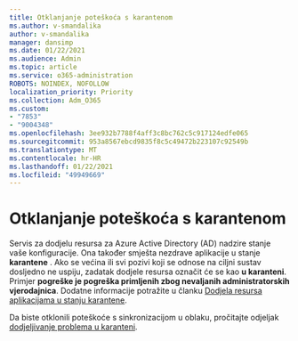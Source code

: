 ```yaml
---
title: Otklanjanje poteškoća s karantenom
ms.author: v-smandalika
author: v-smandalika
manager: dansimp
ms.date: 01/22/2021
ms.audience: Admin
ms.topic: article
ms.service: o365-administration
ROBOTS: NOINDEX, NOFOLLOW
localization_priority: Priority
ms.collection: Adm_O365
ms.custom:
- "7853"
- "9004348"
ms.openlocfilehash: 3ee932b7788f4aff3c8bc762c5c917124edfe065
ms.sourcegitcommit: 953a8567ebcd9835f8c5c49472b223107c92549b
ms.translationtype: MT
ms.contentlocale: hr-HR
ms.lasthandoff: 01/22/2021
ms.locfileid: "49949669"
---
```

# <a name="troubleshoot-quarantine-state"></a>Otklanjanje poteškoća s karantenom

Servis za dodjelu resursa za Azure Active Directory (AD) nadzire stanje vaše konfiguracije. Ona također smješta nezdrave aplikacije u stanje **karantene** . Ako se većina ili svi pozivi koji se odnose na ciljni sustav dosljedno ne uspiju, zadatak dodjele resursa označit će se kao **u karanteni**. Primjer **pogreške je pogreška primljenih zbog nevaljanih administratorskih vjerodajnica**. Dodatne informacije potražite u članku [Dodjela resursa aplikacijama u stanju karantene](https://docs.microsoft.com/azure/active-directory/app-provisioning/application-provisioning-quarantine-status).

Da biste otklonili poteškoće s sinkronizacijom u oblaku, pročitajte odjeljak [dodjeljivanje problema u karanteni](https://docs.microsoft.com/azure/active-directory/cloud-sync/how-to-troubleshoot#provisioning-quarantined-problems). 
